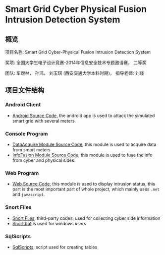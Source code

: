 # Smart Grid Cyber Physical Fusion Intrusion Detection System

## 概览

项目名称: Smart Grid Cyber-Physical Fusion Intrusion Detection System 

奖项: 全国大学生电子设计竞赛-2014年信息安全技术专题邀请赛， 二等奖

团队: 车煜林， 孙鸿， 刘玉琪 (西安交通大学本科时期)， 指导老师: 刘烃

## 项目文件结构

### Android Client
- [Android Source Code](Android), the android app is used to
attack the simulated smart grid with several meters.  

### Console Program  
- [DataAcquire Module Source Code](DonetConsole/DataAcquire),
this module is used to acquire data from smart meters  
- [InfoFusion Module Source Code](DonetConsole/InfoFusion),
this module is used to fuse the info from cyber and physical sides.  

### Web Program  
- [Web Source Code](DonetWeb), this module is used to display intrusion status,
this part is the most important part of whole project, which mainly uses `.net`
and `javascript`.


### Snort Files
- [Snort Files](Snort), third-party codes, used for collecting cyber side information  
- [Snort.bat](snort.bat) is used for windows users  

### SqlScripts  
- [SqlScripts](SqlScripts), script used for creating tables  
